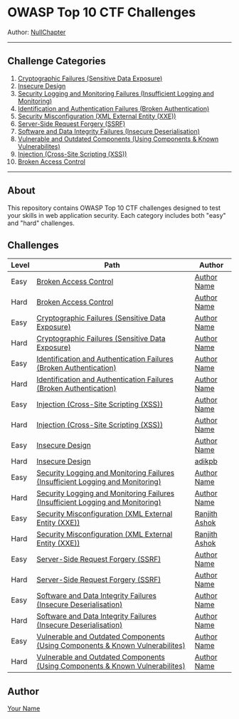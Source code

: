 # OWASP Top 10 CTF Challenges

Author: [NullChapter](https://github.com/NullChapter)

---

## Challenge Categories

1. [Cryptographic Failures (Sensitive Data Exposure)](./Cryptographic%20Failures%20(Sensitive%20Data%20Exposure))
2. [Insecure Design](./Insecure%20Design)
3. [Security Logging and Monitoring Failures (Insufficient Logging and Monitoring)](./Security%20Logging%20and%20Monitoring%20Failures%20(Insufficient%20Logging%20and%20Monitoring))
4. [Identification and Authentication Failures (Broken Authentication)](./Identification%20and%20Authentication%20Failures%20(Broken%20Authentication))
5. [Security Misconfiguration (XML External Entity (XXE))](./Security%20Misconfiguration%20(XML%20External%20Entity%20(XXE)))
6. [Server-Side Request Forgery (SSRF)](./Server-Side%20Request%20Forgery%20(SSRF))
7. [Software and Data Integrity Failures (Insecure Deserialisation)](./Software%20and%20Data%20Integrity%20Failures%20(Insecure%20Deserialisation))
8. [Vulnerable and Outdated Components (Using Components & Known Vulnerabilites)](./Vulnerable%20and%20Outdated%20Components%20(Using%20Components%20&%20Known%20Vulnerabilites))
9. [Injection (Cross-Site Scripting (XSS))](./Injection%20(Cross-Site%20Scripting%20(XSS)))
10. [Broken Access Control](./Broken%20Access%20Control)

---

## About

This repository contains OWASP Top 10 CTF challenges designed to test your skills in web application security. Each category includes both "easy" and "hard" challenges.

## Challenges

| Level | Path                                    | Author                           |
|-------|-----------------------------------------|----------------------------------|
| Easy | [Broken Access Control](./Broken%20Access%20Control/easy)| [Author Name](https://github.com/authorusername) |
| Hard | [Broken Access Control](./Broken%20Access%20Control/hard)| [Author Name](https://github.com/authorusername) |
| Easy | [Cryptographic Failures (Sensitive Data Exposure)](./Cryptographic%20Failures%20(Sensitive%20Data%20Exposure)/easy)| [Author Name](https://github.com/authorusername) |
| Hard | [Cryptographic Failures (Sensitive Data Exposure)](./Cryptographic%20Failures%20(Sensitive%20Data%20Exposure)/hard)| [Author Name](https://github.com/authorusername) |
| Easy | [Identification and Authentication Failures (Broken Authentication)](./Identification%20and%20Authentication%20Failures%20(Broken%20Authentication)/easy)| [Author Name](https://github.com/authorusername) |
| Hard | [Identification and Authentication Failures (Broken Authentication)](./Identification%20and%20Authentication%20Failures%20(Broken%20Authentication)/hard)| [Author Name](https://github.com/authorusername) |
| Easy | [Injection (Cross-Site Scripting (XSS))](./Injection%20(Cross-Site%20Scripting%20(XSS))/easy)| [Author Name](https://github.com/authorusername) |
| Hard | [Injection (Cross-Site Scripting (XSS))](./Injection%20(Cross-Site%20Scripting%20(XSS))/hard)| [Author Name](https://github.com/authorusername) |
| Easy | [Insecure Design](./Insecure%20Design/hard)| [Author Name](https://github.com/authorusername) |
| Hard | [Insecure Design](./Insecure%20Design/hard)| [adikpb](https://github.com/adikpb) |
| Easy | [Security Logging and Monitoring Failures (Insufficient Logging and Monitoring)](./Security%20Logging%20and%20Monitoring%20Failures%20(Insufficient%20Logging%20and%20Monitoring)/easy)| [Author Name](https://github.com/authorusername) |
| Hard | [Security Logging and Monitoring Failures (Insufficient Logging and Monitoring)](./Security%20Logging%20and%20Monitoring%20Failures%20(Insufficient%20Logging%20and%20Monitoring)/hard)| [Author Name](https://github.com/authorusername) |
| Easy | [Security Misconfiguration (XML External Entity (XXE))](./Security%20Misconfiguration%20(XML%20External%20Entity%20(XXE))/easy)| [Ranjith Ashok](https://github.com/ranjithashok003) |
| Hard | [Security Misconfiguration (XML External Entity (XXE))](./Security%20Misconfiguration%20(XML%20External%20Entity%20(XXE))/hard)| [Ranjith Ashok](https://github.com/ranjithashok003) |
| Easy | [Server-Side Request Forgery (SSRF)](./Server-Side%20Request%20Forgery%20(SSRF)/easy)| [Author Name](https://github.com/authorusername) |
| Hard | [Server-Side Request Forgery (SSRF)](./Server-Side%20Request%20Forgery%20(SSRF)/hard)| [Author Name](https://github.com/authorusername) |
| Easy | [Software and Data Integrity Failures (Insecure Deserialisation)](./Software%20and%20Data%20Integrity%20Failures%20(Insecure%20Deserialisation)/easy)| [Author Name](https://github.com/authorusername) |
| Hard | [Software and Data Integrity Failures (Insecure Deserialisation)](./Software%20and%20Data%20Integrity%20Failures%20(Insecure%20Deserialisation)/hard)| [Author Name](https://github.com/authorusername) |
| Easy | [Vulnerable and Outdated Components (Using Components & Known Vulnerabilites)](./Vulnerable%20and%20Outdated%20Components%20(Using%20Components%20&%20Known%20Vulnerabilites)/easy)| [Author Name](https://github.com/authorusername) |
| Hard | [Vulnerable and Outdated Components (Using Components & Known Vulnerabilites)](./Vulnerable%20and%20Outdated%20Components%20(Using%20Components%20&%20Known%20Vulnerabilites)/hard)| [Author Name](https://github.com/authorusername) |
## Author

[Your Name](https://github.com/yourusername)
